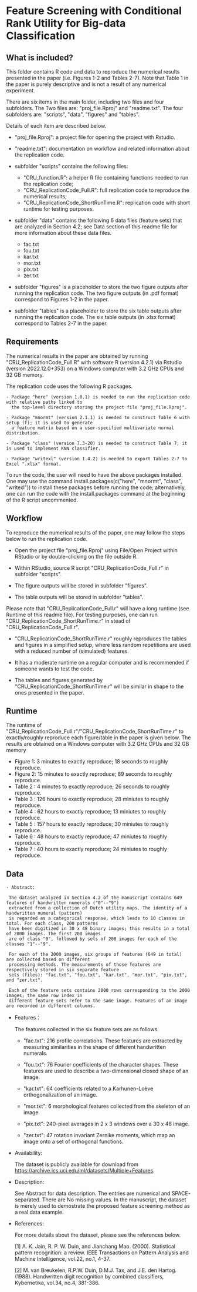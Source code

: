 # Feature Screening with Conditional Rank Utility for Big-data Classification

## What is included?

This folder contains R code and data to reproduce the numerical results presented in the 
paper (i.e. Figures 1-2 and Tables 2-7). Note that Table 1 in the paper is purely descriptive 
and is not a result of any numerical experiment.

There are six items in the main folder, including two files and four subfolders. The Two files 
are: "proj_file.Rproj" and "readme.txt". The four subfolders are: "scripts", "data", "figures" and "tables".
  
Details of each item are described below. 
  
  - "proj_file.Rproj": a project file for opening the project with Rstudio. 

  - "readme.txt": documentation on workflow and related information about the replication code.
  
  - subfolder "scripts" contains the following files:
      - "CRU_function.R": a helper R file containing functions needed to run the replication code; 
      - "CRU_ReplicationCode_Full.R": full replication code to reproduce the numerical results;
      - "CRU_ReplicationCode_ShortRunTime.R": replication code with short runtime for testing purposes.

  - subfolder "data" contains the following 6 data files (feature sets) that are analyzed in Section 4.2; 
    see Data section of this readme file for more information about these data files.
     - fac.txt  
     - fou.txt  
     - kar.txt  
     - mor.txt  
     - pix.txt  
     - zer.txt  
  
  - subfolder "figures" is a placeholder to store the two figure outputs after running the replication code.
    The two figure outputs (in .pdf format) correspond to Figures 1-2 in the paper.
 
  - subfolder "tables" is a placeholder to store the six table outputs after running the replication code.
    The six table outputs (in .xlsx format) correspond to Tables 2-7 in the paper.
    
    
## Requirements ##

The numerical results in the paper are obtained by running "CRU_ReplicationCode_Full.R" with software R 
(version 4.2.1) via Rstudio (version 2022.12.0+353) on a Windows computer with 3.2 GHz CPUs and 32 GB memory.

The replication code uses the following R packages.

    - Package "here" (version 1.0.1) is needed to run the replication code with relative paths linked to
      the top-level directory storing the project file "proj_file.Rproj".

    - Package "mnormt" (version 2.1.1) is needed to construct Table 6 with setup (f); it is used to generate
      a feature matrix based on a user-specified multivariate normal distribution.   

    - Package "class" (version 7.3-20) is needed to construct Table 7; it is used to implement KNN classifier.

    - Package "writexl" (version 1.4.2) is needed to export Tables 2-7 to Excel ".xlsx" format.

To run the code, the user will need to have the above packages installed. One may use the command 
install.packages(c("here", "mnormt", "class", "writexl")) to install these packages before running the code; 
alternatively, one can run the code with the install.packages command at the beginning of the R script uncommented. 

 
## Workflow 

To reproduce the numerical results of the paper, one may follow the steps below to run the replication code.

   -  Open the project file "proj_file.Rproj" using File/Open Project within RStudio or by double–clicking on
      the file outside R.
   
   -  Within RStudio, source R script "CRU_ReplicationCode_Full.r" in subfolder "scripts".

   -  The figure outputs will be stored in subfolder "figures".

   -  The table outputs will be stored in subfolder "tables".

Please note that "CRU_ReplicationCode_Full.r" will have a long runtime (see Runtime of this readme file).
For testing purposes, one can run "CRU_ReplicationCode_ShortRunTime.r" in stead of "CRU_ReplicationCode_Full.r". 

  - "CRU_ReplicationCode_ShortRunTime.r" roughly reproduces the tables and figures in a simplified setup, 
    where less random repetitions are used with a reduced number of (simulated) features.

  - It has a moderate runtime on a regular computer and is recommended if someone wants to test the code. 

  - The tables and figures generated by "CRU_ReplicationCode_ShortRunTime.r" will be similar in shape to 
    the ones presented in the paper.

## Runtime 

The runtime of "CRU_ReplicationCode_Full.r"/"CRU_ReplicationCode_ShortRunTime.r" to exactly/roughly 
reproduce each figure/table in the paper is given below. The results are obtained on a Windows computer 
with 3.2 GHz CPUs and 32 GB memory 

   -  Figure 1: 3  minutes to exactly reproduce;   18  seconds  to roughly reproduce.
   -  Figure 2: 15 minutes to exactly reproduce;   89  seconds  to roughly reproduce.
   -  Table 2 : 4  minutes to exactly reproduce;   26 seconds  to roughly reproduce.
   -  Table 3 : 126 hours  to exactly reproduce;   28 miniutes  to roughly reproduce.
   -  Table 4 : 62  hours  to exactly reproduce;   13 miniutes  to roughly reproduce.	
   -  Table 5 : 157 hours  to exactly reproduce;   30 miniutes  to roughly reproduce.
   -  Table 6 : 48  hours  to exactly reproduce;   47 miniutes  to roughly reproduce.
   -  Table 7 : 40  hours  to exactly reproduce;   24 miniutes to roughly reproduce.


## Data 

    - Abstract:

     The dataset analyzed in Section 4.2 of the manuscript contains 649 features of handwritten numerals ("0"--"9")
     extracted from a collection of Dutch utility maps. The identity of a handwritten numeral (pattern)
     is regarded as a categorical response, which leads to 10 classes in total. For each class, 200 patterns
     have been digitized in 30 x 48 binary images; this results in a total of 2000 images. The first 200 images
     are of class "0", followed by sets of 200 images for each of the classes "1"--"9".

     For each of the 2000 images, six groups of features (649 in total) are collected based on different
     processing methods. The measurements of those features are respectively stored in six separate feature
     sets (files): "fac.txt", "fou.txt", "kar.txt", "mor.txt", "pix.txt", and "zer.txt".  
     
     Each of the feature sets contains 2000 rows corresponding to the 2000 images; the same row index in
     different feature sets refer to the same image. Features of an image are recorded in different columns.
   
   - Features：

     The features collected in the six feature sets are as follows.

      - "fac.txt": 216 profile correlations. These features are extracted by measuring similarities in
                   the shape of different handwritten numerals.

      - "fou.txt": 76 Fourier coefficients of the character shapes. These features are used to describe
                   a two-dimensional closed shape of an image.      
    
      - "kar.txt": 64 coefficients related to a Karhunen-Loève orthogonalization of an image.

      - "mor.txt": 6 morphological features collected from the skeleton of an image.   

      - "pix.txt": 240-pixel averages in 2 x 3 windows over a 30 x 48 image.
    
      - "zer.txt": 47 rotation invariant Zernike moments, which map an image onto a set of orthogonal
                   functions.
                  
  - Availability:

     The dataset is publicly available for download from https://archive.ics.uci.edu/ml/datasets/Multiple+Features.

   - Description: 

     See Abstract for data description. The entries are numerical and SPACE-separated. There are No missing values. 
     In the manuscript, the dataset is merely used to demostrate the proposed feature screening method as a real data example.  

   - References:

     For more details about the dataset, please see the references below.

     [1] A. K. Jain, R. P. W. Duin, and Jianchang Mao. (2000). Statistical pattern recognition: a review. 
         IEEE Transactions on Pattern Analysis and Machine Intelligence, vol.22, no.1, 4-37. 

     [2] M. van Breukelen, R.P.W. Duin, D.M.J. Tax, and J.E. den Hartog. (1988). Handwritten digit recognition
         by combined classifiers, Kybernetika, vol.34, no.4, 381-386.
    
    
    
